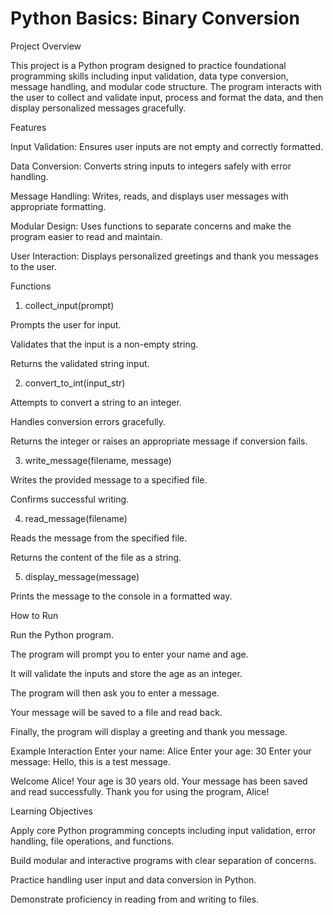 # Python Basics: Binary Conversion

Project Overview

This project is a Python program designed to practice foundational programming skills including input validation, data type conversion, message handling, and modular code structure. The program interacts with the user to collect and validate input, process and format the data, and then display personalized messages gracefully.

Features

Input Validation: Ensures user inputs are not empty and correctly formatted.

Data Conversion: Converts string inputs to integers safely with error handling.

Message Handling: Writes, reads, and displays user messages with appropriate formatting.

Modular Design: Uses functions to separate concerns and make the program easier to read and maintain.

User Interaction: Displays personalized greetings and thank you messages to the user.

Functions
1. collect_input(prompt)

Prompts the user for input.

Validates that the input is a non-empty string.

Returns the validated string input.

2. convert_to_int(input_str)

Attempts to convert a string to an integer.

Handles conversion errors gracefully.

Returns the integer or raises an appropriate message if conversion fails.

3. write_message(filename, message)

Writes the provided message to a specified file.

Confirms successful writing.

4. read_message(filename)

Reads the message from the specified file.

Returns the content of the file as a string.

5. display_message(message)

Prints the message to the console in a formatted way.

How to Run

Run the Python program.

The program will prompt you to enter your name and age.

It will validate the inputs and store the age as an integer.

The program will then ask you to enter a message.

Your message will be saved to a file and read back.

Finally, the program will display a greeting and thank you message.

Example Interaction
Enter your name: Alice
Enter your age: 30
Enter your message: Hello, this is a test message.

Welcome Alice!
Your age is 30 years old.
Your message has been saved and read successfully.
Thank you for using the program, Alice!

Learning Objectives

Apply core Python programming concepts including input validation, error handling, file operations, and functions.

Build modular and interactive programs with clear separation of concerns.

Practice handling user input and data conversion in Python.

Demonstrate proficiency in reading from and writing to files.
